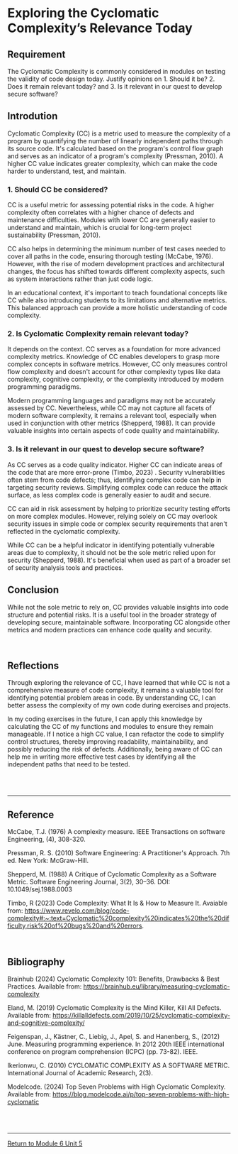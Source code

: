 # Exploring the Cyclomatic Complexity’s Relevance Today

## Requirement
The Cyclomatic Complexity is commonly considered in modules on testing the validity of code design today.  Justify opinions on 1. Should it be? 2. Does it remain relevant today? and 3. Is it relevant in our quest to develop secure software? 

## Introdution
Cyclomatic Complexity (CC) is a metric used to measure the complexity of a program by quantifying the number of linearly independent paths through its source code. It's calculated based on the program's control flow graph and serves as an indicator of a program's complexity (Pressman, 2010). A higher CC value indicates greater complexity, which can make the code harder to understand, test, and maintain.


### 1. Should CC be considered?

CC is a useful metric for assessing potential risks in the code. A higher complexity often correlates with a higher chance of defects and maintenance difficulties. Modules with lower CC are generally easier to understand and maintain, which is crucial for long-term project sustainability (Pressman, 2010).

CC also helps in determining the minimum number of test cases needed to cover all paths in the code, ensuring thorough testing (McCabe, 1976). However, with the rise of modern development practices and architectural changes, the focus has shifted towards different complexity aspects, such as system interactions rather than just code logic.

In an educational context, it's important to teach foundational concepts like CC while also introducing students to its limitations and alternative metrics. This balanced approach can provide a more holistic understanding of code complexity.


### 2. Is Cyclomatic Complexity remain relevant today?

It depends on the context. CC serves as a foundation for more advanced complexity metrics. Knowledge of CC enables developers to grasp more complex concepts in software metrics. However, CC only measures control flow complexity and doesn't account for other complexity types like data complexity, cognitive complexity, or the complexity introduced by modern programming paradigms.

Modern programming languages and paradigms may not be accurately assessed by CC. Nevertheless, while CC may not capture all facets of modern software complexity, it remains a relevant tool, especially when used in conjunction with other metrics (Shepperd, 1988). It can provide valuable insights into certain aspects of code quality and maintainability.


### 3. Is it relevant in our quest to develop secure software?

As CC serves as a code quality indicator. Higher CC can indicate areas of the code that are more error-prone (Timbo, 2023) . Security vulnerabilities often stem from code defects; thus, identifying complex code can help in targeting security reviews. Simplifying complex code can reduce the attack surface, as less complex code is generally easier to audit and secure.

CC can aid in risk assessment by helping to prioritize security testing efforts on more complex modules. However, relying solely on CC may overlook security issues in simple code or complex security requirements that aren't reflected in the cyclomatic complexity.

While CC can be a helpful indicator in identifying potentially vulnerable areas due to complexity, it should not be the sole metric relied upon for security (Shepperd, 1988). It's beneficial when used as part of a broader set of security analysis tools and practices.

## Conclusion
While not the sole metric to rely on, CC provides valuable insights into code structure and potential risks. It is a useful tool in the broader strategy of developing secure, maintainable software. Incorporating CC alongside other metrics and modern practices can enhance code quality and security.

<br> 

## Reflections
Through exploring the relevance of CC, I have learned that while CC is not a comprehensive measure of code complexity, it remains a valuable tool for identifying potential problem areas in code. By understanding CC, I can better assess the complexity of my own code during exercises and projects.

In my coding exercises in the future, I can apply this knowledge by calculating the CC of my functions and modules to ensure they remain manageable. If I notice a high CC value, I can refactor the code to simplify control structures, thereby improving readability, maintainability, and possibly reducing the risk of defects. Additionally, being aware of CC can help me in writing more effective test cases by identifying all the independent paths that need to be tested.

<br><br>

---

## Reference 
McCabe, T.J. (1976) A complexity measure. IEEE Transactions on software Engineering, (4), 308-320.

Pressman, R. S. (2010) Software Engineering: A Practitioner's Approach. 7th ed. New York: McGraw-Hill.

Shepperd, M. (1988) A Critique of Cyclomatic Complexity as a Software Metric. Software Engineering Journal, 3(2), 30–36. DOI: 10.1049/sej.1988.0003

Timbo, R (2023) Code Complexity: What It Is & How to Measure It. Avaiable from: https://www.revelo.com/blog/code-complexity#:~:text=Cyclomatic%20complexity%20indicates%20the%20difficulty,risk%20of%20bugs%20and%20errors.

<br>

## Bibliography
Brainhub (2024) Cyclomatic Complexity 101: Benefits, Drawbacks & Best Practices. Available from: https://brainhub.eu/library/measuring-cyclomatic-complexity  

Eland, M. (2019) Cyclomatic Complexity is the Mind Killer, Kill All Defects. Available from: https://killalldefects.com/2019/10/25/cyclomatic-complexity-and-cognitive-complexity/

Feigenspan, J., Kästner, C., Liebig, J., Apel, S. and Hanenberg, S., (2012) June. Measuring programming experience. In 2012 20th IEEE international conference on program comprehension (ICPC) (pp. 73-82). IEEE.

Ikerionwu, C. (2010) CYCLOMATIC COMPLEXITY AS A SOFTWARE METRIC. International Journal of Academic Research, 2(3).

Modelcode. (2024) Top Seven Problems with High Cyclomatic Complexity. Available from: https://blog.modelcode.ai/p/top-seven-problems-with-high-cyclomatic


<br><br>

---

[Return to Module 6 Unit 5](SSD_Unit05.md)
